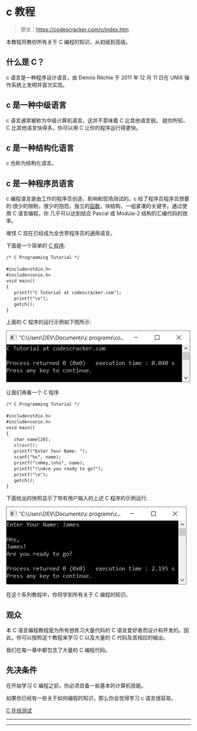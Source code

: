# c 教程

> 原文：<https://codescracker.com/c/index.htm>

本教程将教你所有关于 C 编程的知识，从初级到高级。

## 什么是 C？

c 语言是一种程序设计语言，由 Dennis Ritchie 于 2011 年 12 月 11 日在 UNIX 操作系统上发明并首次实现。

## c 是一种中级语言

c 语言通常被称为中级计算机语言。这并不意味着 C 比其他语言弱。 就你所知，C 比其他语言快得多。你可以用 C 让你的程序运行得更快。

## c 是一种结构化语言

c 也称为结构化语言。

## c 是一种程序员语言

c 编程语言是由工作的程序员创造、影响和现场测试的。c 给了程序员程序员想要的:很少的限制，很少的抱怨，独立的[函数](/c/c-functions.htm)，块结构，一组紧凑的关键字。通过使用 C 语言编程，你 几乎可以达到结合 Pascal 或 Modula-2 结构的汇编代码的效率。

难怪 C 现在已经成为全世界程序员的通用语言。

下面是一个简单的 [C 程序](/c/program/c-programming-examples.htm):

```
/* C Programming Tutorial */

#include<stdio.h>
#include<conio.h>
void main()
{
   printf("C Tutorial at codescracker.com");
   printf("\n");
   getch();
}
```

上面的 C 程序的运行示例如下图所示:

![c tutorial](img/12ae97955e65e8ff3eb5136bd61bfa9a.png)

让我们再看一个 C 程序

```
/* C Programming Tutorial */

#include<stdio.h>
#include<conio.h>
void main()
{
   char name[20];
   clrscr();
   printf("Enter Your Name: ");
   scanf("%s", name);
   printf("\nHey,\n%s", name);
   printf("!\nAre you ready to go?");
   printf("\n");
   getch();
}
```

下面给出的快照显示了带有用户输入的上述 C 程序的示例运行:

![c programming tutorial](img/5d243a51c9207b8cd1c66e66fe25bbd1.png)

在这个系列教程中，你将学到所有关于 C 编程的知识。

## 观众

本 C 语言编程教程是为所有想练习大量代码的 C 语言爱好者而设计和开发的。因此，你可以按照这个教程来学习 C 以及大量的 C 代码及其相应的输出。

我们在每一章中都包含了大量的 C 编程代码。

## 先决条件

在开始学习 C 编程之前，你必须具备一些基本的计算机技能。

如果你已经有一些关于如何编程的知识，那么你会觉得学习 c 语言很容易。

[C 在线测试](/exam/showtest.php?subid=2)

* * *

* * *
